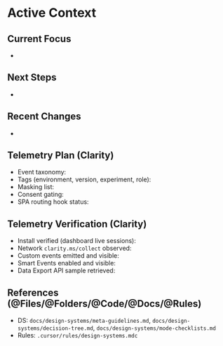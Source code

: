 # Active Context

## Current Focus
- 

## Next Steps
- 

## Recent Changes
- 

## Telemetry Plan (Clarity)
- Event taxonomy:
- Tags (environment, version, experiment, role):
- Masking list:
- Consent gating:
- SPA routing hook status:

## Telemetry Verification (Clarity)
- Install verified (dashboard live sessions):
- Network `clarity.ms/collect` observed:
- Custom events emitted and visible:
- Smart Events enabled and visible:
- Data Export API sample retrieved:

## References (@Files/@Folders/@Code/@Docs/@Rules)
- DS: `docs/design-systems/meta-guidelines.md`, `docs/design-systems/decision-tree.md`, `docs/design-systems/mode-checklists.md`
- Rules: `.cursor/rules/design-systems.mdc`
